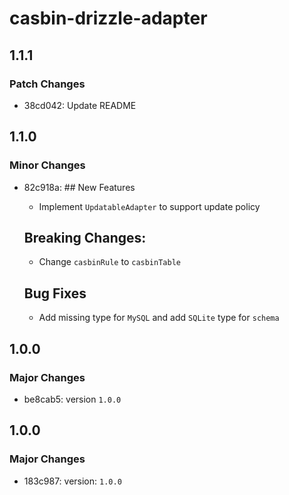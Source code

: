 # casbin-drizzle-adapter

## 1.1.1

### Patch Changes

-   38cd042: Update README

## 1.1.0

### Minor Changes

-   82c918a: ## New Features

    -   Implement `UpdatableAdapter` to support update policy

    ## Breaking Changes:

    -   Change `casbinRule` to `casbinTable`

    ## Bug Fixes

    -   Add missing type for `MySQL` and add `SQLite` type for `schema`

## 1.0.0

### Major Changes

-   be8cab5: version `1.0.0`

## 1.0.0

### Major Changes

-   183c987: version: `1.0.0`
